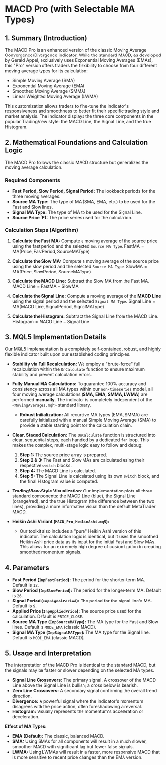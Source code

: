 # MACD Pro (with Selectable MA Types)

## 1. Summary (Introduction)

The MACD Pro is an enhanced version of the classic Moving Average Convergence/Divergence indicator. While the standard MACD, as developed by Gerald Appel, exclusively uses Exponential Moving Averages (EMAs), this "Pro" version offers traders the flexibility to choose from four different moving average types for its calculation:

- Simple Moving Average (SMA)
- Exponential Moving Average (EMA)
- Smoothed Moving Average (SMMA)
- Linear Weighted Moving Average (LWMA)

This customization allows traders to fine-tune the indicator's responsiveness and smoothness to better fit their specific trading style and market analysis. The indicator displays the three core components in the popular TradingView style: the MACD Line, the Signal Line, and the true Histogram.

## 2. Mathematical Foundations and Calculation Logic

The MACD Pro follows the classic MACD structure but generalizes the moving average calculation.

### Required Components

- **Fast Period, Slow Period, Signal Period:** The lookback periods for the three moving averages.
- **Source MA Type:** The type of MA (SMA, EMA, etc.) to be used for the Fast and Slow lines.
- **Signal MA Type:** The type of MA to be used for the Signal Line.
- **Source Price (P):** The price series used for the calculation.

### Calculation Steps (Algorithm)

1. **Calculate the Fast MA:** Compute a moving average of the source price using the fast period and the selected `Source MA Type`.
   $\text{FastMA} = \text{MA}(\text{Price}, \text{FastPeriod}, \text{SourceMAType})$

2. **Calculate the Slow MA:** Compute a moving average of the source price using the slow period and the selected `Source MA Type`.
   $\text{SlowMA} = \text{MA}(\text{Price}, \text{SlowPeriod}, \text{SourceMAType})$

3. **Calculate the MACD Line:** Subtract the Slow MA from the Fast MA.
   $\text{MACD Line} = \text{FastMA} - \text{SlowMA}$

4. **Calculate the Signal Line:** Compute a moving average of the **MACD Line** using the signal period and the selected `Signal MA Type`.
   $\text{Signal Line} = \text{MA}(\text{MACD Line}, \text{SignalPeriod}, \text{SignalMAType})$

5. **Calculate the Histogram:** Subtract the Signal Line from the MACD Line.
   $\text{Histogram} = \text{MACD Line} - \text{Signal Line}$

## 3. MQL5 Implementation Details

Our MQL5 implementation is a completely self-contained, robust, and highly flexible indicator built upon our established coding principles.

- **Stability via Full Recalculation:** We employ a "brute-force" full recalculation within the `OnCalculate` function to ensure maximum stability and prevent calculation errors.

- **Fully Manual MA Calculations:** To guarantee 100% accuracy and consistency across all MA types within our `non-timeseries` model, all four moving average calculations (**SMA, EMA, SMMA, LWMA**) are performed **manually**. The indicator is completely independent of the `<MovingAverages.mqh>` standard library.

  - **Robust Initialization:** All recursive MA types (EMA, SMMA) are carefully initialized with a manual Simple Moving Average (SMA) to provide a stable starting point for the calculation chain.

- **Clear, Staged Calculation:** The `OnCalculate` function is structured into clear, sequential steps, each handled by a dedicated `for` loop. This makes the complex, multi-stage logic easy to follow and debug:

  1. **Step 1:** The source price array is prepared.
  2. **Step 2 & 3:** The Fast and Slow MAs are calculated using their respective `switch` blocks.
  3. **Step 4:** The MACD Line is calculated.
  4. **Step 5:** The Signal Line is calculated using its own `switch` block, and the final Histogram value is computed.

- **TradingView-Style Visualization:** Our implementation plots all three standard components: the MACD Line (blue), the Signal Line (orange/red), and the true Histogram (the difference between the two lines), providing a more informative visual than the default MetaTrader MACD.

- **Heikin Ashi Variant (`MACD_Pro_HeikinAshi.mq5`):**
  - Our toolkit also includes a "pure" Heikin Ashi version of this indicator. The calculation logic is identical, but it uses the smoothed Heikin Ashi price data as its input for the initial Fast and Slow MAs. This allows for an extremely high degree of customization in creating smoothed momentum signals.

## 4. Parameters

- **Fast Period (`InpFastPeriod`):** The period for the shorter-term MA. Default is `12`.
- **Slow Period (`InpSlowPeriod`):** The period for the longer-term MA. Default is `26`.
- **Signal Period (`InpSignalPeriod`):** The period for the signal line's MA. Default is `9`.
- **Applied Price (`InpAppliedPrice`):** The source price used for the calculation. Default is `PRICE_CLOSE`.
- **Source MA Type (`InpSourceMAType`):** The MA type for the Fast and Slow lines. Default is `MODE_EMA` (classic MACD).
- **Signal MA Type (`InpSignalMAType`):** The MA type for the Signal line. Default is `MODE_EMA` (classic MACD).

## 5. Usage and Interpretation

The interpretation of the MACD Pro is identical to the standard MACD, but the signals may be faster or slower depending on the selected MA types.

- **Signal Line Crossovers:** The primary signal. A crossover of the MACD Line above the Signal Line is bullish; a cross below is bearish.
- **Zero Line Crossovers:** A secondary signal confirming the overall trend direction.
- **Divergence:** A powerful signal where the indicator's momentum disagrees with the price action, often foreshadowing a reversal.
- **Histogram:** Visually represents the momentum's acceleration or deceleration.

**Effect of MA Types:**

- **EMA (Default):** The classic, balanced MACD.
- **SMA:** Using SMAs for all components will result in a much slower, smoother MACD with significant lag but fewer false signals.
- **LWMA:** Using LWMAs will result in a faster, more responsive MACD that is more sensitive to recent price changes than the EMA version.
